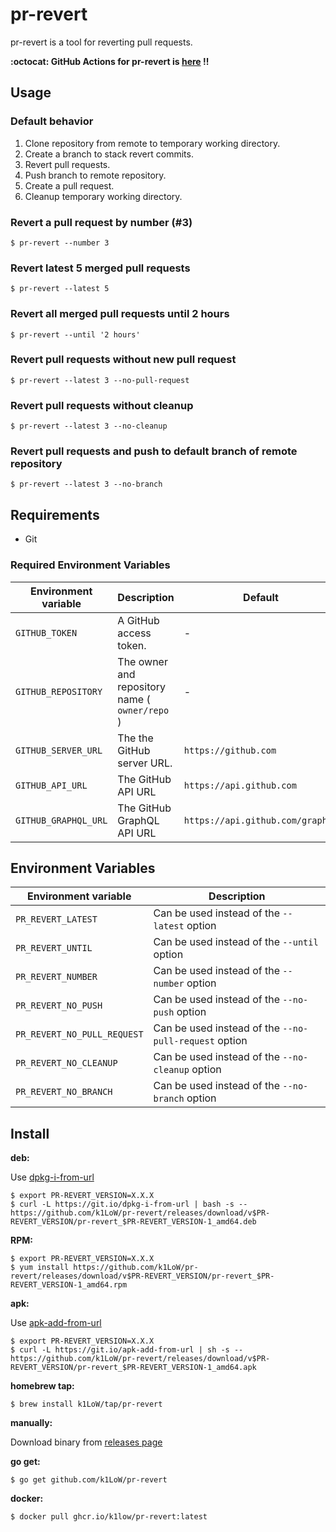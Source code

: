 # pr-revert

pr-revert is a tool for reverting pull requests.

**:octocat: GitHub Actions for pr-revert is [here](https://github.com/k1LoW/pr-revert-action) !!**

## Usage

### Default behavior

1. Clone repository from remote to temporary working directory.
2. Create a branch to stack revert commits.
3. Revert pull requests.
4. Push branch to remote repository.
5. Create a pull request.
6. Cleanup temporary working directory.

### Revert a pull request by number (#3)

``` console
$ pr-revert --number 3
```

### Revert latest 5 merged pull requests

``` console
$ pr-revert --latest 5
```

### Revert all merged pull requests until 2 hours

``` console
$ pr-revert --until '2 hours'
```

### Revert pull requests without new pull request

``` console
$ pr-revert --latest 3 --no-pull-request
```

### Revert pull requests without cleanup

``` console
$ pr-revert --latest 3 --no-cleanup
```

### Revert pull requests and push to default branch of remote repository

``` console
$ pr-revert --latest 3 --no-branch
```

## Requirements

- Git

### Required Environment Variables

| Environment variable | Description | Default |
| --- | --- | --- |
| `GITHUB_TOKEN` | A GitHub access token. | - |
| `GITHUB_REPOSITORY` | The owner and repository name ( `owner/repo` )| - |
| `GITHUB_SERVER_URL` | The the GitHub server URL. | `https://github.com` |
| `GITHUB_API_URL` | The GitHub API URL | `https://api.github.com` |
| `GITHUB_GRAPHQL_URL` | The GitHub GraphQL API URL | `https://api.github.com/graphql` |

## Environment Variables

| Environment variable | Description |
| --- | --- |
| `PR_REVERT_LATEST` | Can be used instead of the `--latest` option |
| `PR_REVERT_UNTIL` | Can be used instead of the `--until` option |
| `PR_REVERT_NUMBER` | Can be used instead of the `--number` option |
| `PR_REVERT_NO_PUSH` | Can be used instead of the `--no-push` option |
| `PR_REVERT_NO_PULL_REQUEST` | Can be used instead of the `--no-pull-request` option |
| `PR_REVERT_NO_CLEANUP` | Can be used instead of the `--no-cleanup` option |
| `PR_REVERT_NO_BRANCH` | Can be used instead of the `--no-branch` option |

## Install

**deb:**

Use [dpkg-i-from-url](https://github.com/k1LoW/dpkg-i-from-url)

``` console
$ export PR-REVERT_VERSION=X.X.X
$ curl -L https://git.io/dpkg-i-from-url | bash -s -- https://github.com/k1LoW/pr-revert/releases/download/v$PR-REVERT_VERSION/pr-revert_$PR-REVERT_VERSION-1_amd64.deb
```

**RPM:**

``` console
$ export PR-REVERT_VERSION=X.X.X
$ yum install https://github.com/k1LoW/pr-revert/releases/download/v$PR-REVERT_VERSION/pr-revert_$PR-REVERT_VERSION-1_amd64.rpm
```

**apk:**

Use [apk-add-from-url](https://github.com/k1LoW/apk-add-from-url)

``` console
$ export PR-REVERT_VERSION=X.X.X
$ curl -L https://git.io/apk-add-from-url | sh -s -- https://github.com/k1LoW/pr-revert/releases/download/v$PR-REVERT_VERSION/pr-revert_$PR-REVERT_VERSION-1_amd64.apk
```

**homebrew tap:**

```console
$ brew install k1LoW/tap/pr-revert
```

**manually:**

Download binary from [releases page](https://github.com/k1LoW/pr-revert/releases)

**go get:**

```console
$ go get github.com/k1LoW/pr-revert
```

**docker:**

```console
$ docker pull ghcr.io/k1low/pr-revert:latest
```
